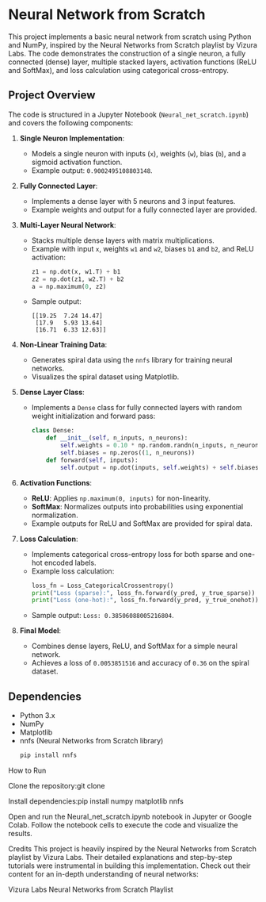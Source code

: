 # Neural Network from Scratch

This project implements a basic neural network from scratch using Python and NumPy, inspired by the Neural Networks from Scratch playlist by Vizura Labs. The code demonstrates the construction of a single neuron, a fully connected (dense) layer, multiple stacked layers, activation functions (ReLU and SoftMax), and loss calculation using categorical cross-entropy.

## Project Overview

The code is structured in a Jupyter Notebook (`Neural_net_scratch.ipynb`) and covers the following components:

1. **Single Neuron Implementation**:
   - Models a single neuron with inputs (`x`), weights (`w`), bias (`b`), and a sigmoid activation function.
   - Example output: `0.9002495108803148`.

2. **Fully Connected Layer**:
   - Implements a dense layer with 5 neurons and 3 input features.
   - Example weights and output for a fully connected layer are provided.

3. **Multi-Layer Neural Network**:
   - Stacks multiple dense layers with matrix multiplications.
   - Example with input `x`, weights `w1` and `w2`, biases `b1` and `b2`, and ReLU activation:
     ```python
     z1 = np.dot(x, w1.T) + b1
     z2 = np.dot(z1, w2.T) + b2
     a = np.maximum(0, z2)
     ```
   - Sample output:
     ```
     [[19.25  7.24 14.47]
      [17.9   5.93 13.64]
      [16.71  6.33 12.63]]
     ```

4. **Non-Linear Training Data**:
   - Generates spiral data using the `nnfs` library for training neural networks.
   - Visualizes the spiral dataset using Matplotlib.

5. **Dense Layer Class**:
   - Implements a `Dense` class for fully connected layers with random weight initialization and forward pass:
     ```python
     class Dense:
         def __init__(self, n_inputs, n_neurons):
             self.weights = 0.10 * np.random.randn(n_inputs, n_neurons)
             self.biases = np.zeros((1, n_neurons))
         def forward(self, inputs):
             self.output = np.dot(inputs, self.weights) + self.biases
     ```

6. **Activation Functions**:
   - **ReLU**: Applies `np.maximum(0, inputs)` for non-linearity.
   - **SoftMax**: Normalizes outputs into probabilities using exponential normalization.
   - Example outputs for ReLU and SoftMax are provided for spiral data.

7. **Loss Calculation**:
   - Implements categorical cross-entropy loss for both sparse and one-hot encoded labels.
   - Example loss calculation:
     ```python
     loss_fn = Loss_CategoricalCrossentropy()
     print("Loss (sparse):", loss_fn.forward(y_pred, y_true_sparse))
     print("Loss (one-hot):", loss_fn.forward(y_pred, y_true_onehot))
     ```
   - Sample output: `Loss: 0.38506088005216804`.

8. **Final Model**:
   - Combines dense layers, ReLU, and SoftMax for a simple neural network.
   - Achieves a loss of `0.0053851516` and accuracy of `0.36` on the spiral dataset.

## Dependencies

- Python 3.x
- NumPy
- Matplotlib
- nnfs (Neural Networks from Scratch library)
  ```bash
  pip install nnfs

How to Run

Clone the repository:git clone <repository-url>


Install dependencies:pip install numpy matplotlib nnfs


Open and run the Neural_net_scratch.ipynb notebook in Jupyter or Google Colab.
Follow the notebook cells to execute the code and visualize the results.

Credits
This project is heavily inspired by the Neural Networks from Scratch playlist by Vizura Labs. Their detailed explanations and step-by-step tutorials were instrumental in building this implementation. Check out their content for an in-depth understanding of neural networks:

Vizura Labs Neural Networks from Scratch Playlist
